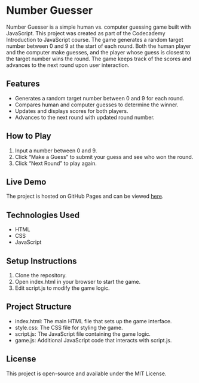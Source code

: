 # Number Guesser
Number Guesser is a simple human vs. computer guessing game built with JavaScript. This project was created as part of the Codecademy Introduction to JavaScript course. The game generates a random target number between 0 and 9 at the start of each round. Both the human player and the computer make guesses, and the player whose guess is closest to the target number wins the round. The game keeps track of the scores and advances to the next round upon user interaction.

## Features
- Generates a random target number between 0 and 9 for each round.
- Compares human and computer guesses to determine the winner.
- Updates and displays scores for both players.
- Advances to the next round with updated round number.

## How to Play
1. Input a number between 0 and 9.
2. Click “Make a Guess” to submit your guess and see who won the round.
3. Click “Next Round” to play again.

## Live Demo
The project is hosted on GitHub Pages and can be viewed [here](https://j-m-nichols.github.io/NumberGuesser/).

## Technologies Used
- HTML
- CSS
- JavaScript

## Setup Instructions
1. Clone the repository.
2. Open index.html in your browser to start the game.
3. Edit script.js to modify the game logic.

## Project Structure
- index.html: The main HTML file that sets up the game interface.
- style.css: The CSS file for styling the game.
- script.js: The JavaScript file containing the game logic.
- game.js: Additional JavaScript code that interacts with script.js.

## License
This project is open-source and available under the MIT License.

